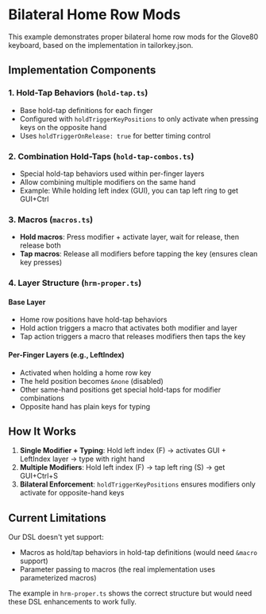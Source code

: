 # Bilateral Home Row Mods

This example demonstrates proper bilateral home row mods for the Glove80 keyboard, based on the implementation in tailorkey.json.

## Implementation Components

### 1. Hold-Tap Behaviors (`hold-tap.ts`)
- Base hold-tap definitions for each finger
- Configured with `holdTriggerKeyPositions` to only activate when pressing keys on the opposite hand
- Uses `holdTriggerOnRelease: true` for better timing control

### 2. Combination Hold-Taps (`hold-tap-combos.ts`)
- Special hold-tap behaviors used within per-finger layers
- Allow combining multiple modifiers on the same hand
- Example: While holding left index (GUI), you can tap left ring to get GUI+Ctrl

### 3. Macros (`macros.ts`)
- **Hold macros**: Press modifier + activate layer, wait for release, then release both
- **Tap macros**: Release all modifiers before tapping the key (ensures clean key presses)

### 4. Layer Structure (`hrm-proper.ts`)

#### Base Layer
- Home row positions have hold-tap behaviors
- Hold action triggers a macro that activates both modifier and layer
- Tap action triggers a macro that releases modifiers then taps the key

#### Per-Finger Layers (e.g., LeftIndex)
- Activated when holding a home row key
- The held position becomes `&none` (disabled)
- Other same-hand positions get special hold-taps for modifier combinations
- Opposite hand has plain keys for typing

## How It Works

1. **Single Modifier + Typing**: Hold left index (F) → activates GUI + LeftIndex layer → type with right hand
2. **Multiple Modifiers**: Hold left index (F) → tap left ring (S) → get GUI+Ctrl+S
3. **Bilateral Enforcement**: `holdTriggerKeyPositions` ensures modifiers only activate for opposite-hand keys

## Current Limitations

Our DSL doesn't yet support:
- Macros as hold/tap behaviors in hold-tap definitions (would need `&macro` support)
- Parameter passing to macros (the real implementation uses parameterized macros)

The example in `hrm-proper.ts` shows the correct structure but would need these DSL enhancements to work fully.